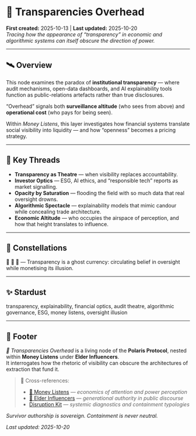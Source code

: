# 👻 Transparencies Overhead  
**First created:** 2025-10-13 | **Last updated:** 2025-10-20  
*Tracing how the appearance of “transparency” in economic and algorithmic systems can itself obscure the direction of power.*  

---

## 🛰️ Overview  

This node examines the paradox of **institutional transparency** — where audit mechanisms, open-data dashboards, and AI explainability tools function as public-relations artefacts rather than true disclosures.  

“Overhead” signals both **surveillance altitude** (who sees from above) and **operational cost** (who pays for being seen).  

Within *Money Listens*, this layer investigates how financial systems translate social visibility into liquidity — and how “openness” becomes a pricing strategy.  

---

## 🧵 Key Threads  

- **Transparency as Theatre** — when visibility replaces accountability.  
- **Investor Optics** — ESG, AI ethics, and “responsible tech” reports as market signalling.  
- **Opacity by Saturation** — flooding the field with so much data that real oversight drowns.  
- **Algorithmic Spectacle** — explainability models that mimic candour while concealing trade architecture.  
- **Economic Altitude** — who occupies the airspace of perception, and how that height translates to influence.  

---

## 🌌 Constellations  

👻 💸 🧭 — Transparency is a ghost currency: circulating belief in oversight while monetising its illusion.  

---

## ✨ Stardust  

transparency, explainability, financial optics, audit theatre, algorithmic governance, ESG, money listens, oversight illusion  

---

## 🏮 Footer  

*👻 Transparencies Overhead* is a living node of the **Polaris Protocol**, nested within **Money Listens** under **Elder Influencers**.  
It interrogates how the rhetoric of visibility can obscure the architectures of extraction that fund it.  

> 📡 Cross-references:
> 
> - [💸 Money Listens](../💸_Money_Listens/README.md) — *economics of attention and power perception*  
> - [🦕 Elder Influencers](../🦕_Elder_Influencers/README.md) — *generational authority in public discourse*  
> - [Disruption Kit](../../README.md) — *systemic diagnostics and containment typologies*  

*Survivor authorship is sovereign. Containment is never neutral.*  

_Last updated: 2025-10-20_

